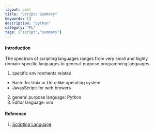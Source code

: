 ```yaml
---
layout: post
title: "Script: Summary"
keywords: []
description: "python"
category: "PL"
tags: ["script","summary"]
---
```


#### Introduction
The spectrum of scripting languages ranges from very small and highly
domain-specific languages to general-purpose programming languages
1. specific environments related
- Bash: for Unix or Unix-like operating system
- JavasScript: for web browers
2. general purpose language: Python
3. Editor language: vim


#### Reference
1. [Scripting Language](https://en.wikipedia.org/wiki/Scripting_language)

